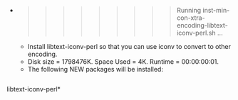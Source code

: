 * >>>>>>>>> Running inst-min-con-xtra-encoding-libtext-iconv-perl.sh ...
  * Install libtext-iconv-perl so that you can use iconv to convert to other encoding.
  * Disk size = 1798476K. Space Used = 4K. Runtime = 00:00:00:01.
  * The following NEW packages will be installed:
  ```bash
libtext-iconv-perl*
  ```
